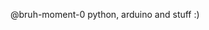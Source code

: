 @bruh-moment-0
python, arduino and stuff
:)

<!---
bruh-moment-0/bruh-moment-0 is a ✨ special ✨ repository because its `README.md` (this file) appears on your GitHub profile.
You can click the Preview link to take a look at your changes.
--->
